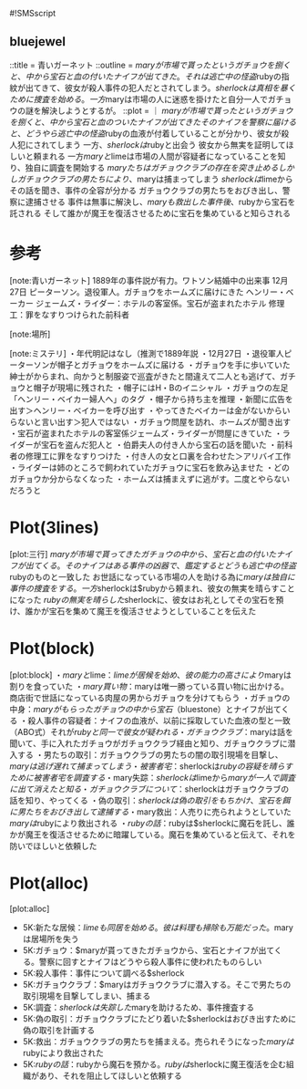 #!SMSscript

## bluejewel

::title = 青いガーネット
::outline = $maryが市場で貰ったというガチョウを捌くと、中から宝石と血の付いたナイフが出てきた。それは逃亡中の怪盗$rubyの指紋が出てきて、彼女が殺人事件の犯人だとされてしまう。$sherlockは真相を暴くために捜査を始める。一方$maryは市場の人に迷惑を掛けたと自分一人でガチョウの謎を解決しようとするが。
::plot = ｜
$maryが市場で貰ったというガチョウを捌くと、中から宝石と血のついたナイフが出てきた
そのナイフを警察に届けると、どうやら逃亡中の怪盗$rubyの血液が付着していることが分かり、彼女が殺人犯にされてしまう
一方、$sherlockは$rubyと出会う
彼女から無実を証明してほしいと頼まれる
一方$maryと$limeは市場の人間が容疑者になっていることを知り、独自に調査を開始する
$maryたちはガチョウクラブの存在を突き止める
しかしガチョウクラブの男たちにより、$maryは捕まってしまう
$sherlockは$limeからその話を聞き、事件の全容が分かる
ガチョウクラブの男たちをおびき出し、警察に逮捕させる
事件は無事に解決し、$maryも救出した
事件後、$rubyから宝石を託される
そして誰かが魔王を復活させるために宝石を集めていると知らされる

# 参考

[note:青いガーネット]
1889年の事件説が有力。ワトソン結婚中の出来事
12月27日
ピーターソン。退役軍人。ガチョウをホームズに届けにきた
ヘンリー・ベーカー
ジェームズ・ライダー：ホテルの客室係。宝石が盗まれたホテル
修理工：罪をなすりつけられた前科者

[note:場所]

[note:ミステリ]
・年代明記はなし（推測で1889年説
・12月27日
・退役軍人ピーターソンが帽子とガチョウをホームズに届ける
・ガチョウを手に歩いていた紳士がからまれ、向かうと制服姿で巡査がきたと間違えて二人とも逃げて、ガチョウと帽子が現場に残された
・帽子にはH・Bのイニシャル
・ガチョウの左足「ヘンリー・ベイカー婦人へ」のタグ
・帽子から持ち主を推理
・新聞に広告を出す＞ヘンリー・ベイカーを呼び出す
・やってきたベイカーは金がないからいらないと言い出す＞犯人ではない
・ガチョウ問屋を訪れ、ホームズが聞き出す
・宝石が盗まれたホテルの客室係ジェームズ・ライダーが問屋にきていた
・ライダーが宝石を盗んだ犯人と
・伯爵夫人の付き人から宝石の話を聞いた
・前科者の修理工に罪をなすりつけた
・付き人の女と口裏を合わせた＞アリバイ工作
・ライダーは姉のところで飼われていたガチョウに宝石を飲み込ませた
・どのガチョウか分からなくなった
・ホームズは捕まえずに逃がす。二度とやらないだろうと

# Plot(3lines)

[plot:三行]
$maryが市場で貰ってきたガチョウの中から、宝石と血の付いたナイフが出てくる。そのナイフはある事件の凶器で、鑑定するとどうも逃亡中の怪盗$rubyのものと一致した
お世話になっている市場の人を助ける為に$maryは独自に事件の捜査をする。一方$sherlockは$rubyから頼まれ、彼女の無実を晴らすことになった
$rubyの無実を晴らした$sherlockに、彼女はお礼としてその宝石を預け、誰かが宝石を集めて魔王を復活させようとしていることを伝えた

# Plot(block)

[plot:block]
・$maryと$lime：$limeが居候を始め、彼の能力の高さにより$maryは割りを食っていた
・$mary買い物：$maryは唯一勝っている買い物に出かける。商店街で世話になっている肉屋の男からガチョウを分けてもらう
・ガチョウの中身：$maryがもらったガチョウの中から宝石（$bluestone）とナイフが出てくる
・殺人事件の容疑者：ナイフの血液が、以前に採取していた血液の型と一致（ABO式）それが$rubyと同一で彼女が疑われる
・ガチョウクラブ：$maryは話を聞いて、手に入れたガチョウがガチョウクラブ経由と知り、ガチョウクラブに潜入する
・男たちの取引：ガチョウクラブの男たちの闇の取引現場を目撃し、$maryは逃げ遅れて捕まってしまう
・被害者宅：$sherlockは$rubyの容疑を晴らすために被害者宅を調査する
・$mary失踪：$sherlockは$limeから$maryが一人で調査に出て消えたと知る
・ガチョウクラブについて：$sherlockはガチョウクラブの話を知り、やってくる
・偽の取引：$sherlockは偽の取引をもちかけ、宝石を餌に男たちをおびき出して逮捕する
・$mary救出：人売りに売られようとしていた$maryは$rubyにより救出される
・$rubyの話：$rubyは$sherlockに魔石を託し、誰かが魔王を復活させるために暗躍している。魔石を集めていると伝えて、それを防いでほしいと依頼した

# Plot(alloc)

[plot:alloc]
- 5K:新たな居候：$limeも同居を始める。彼は料理も掃除も万能だった。$maryは居場所を失う
- 5K:ガチョウ：$maryが貰ってきたガチョウから、宝石とナイフが出てくる。警察に回すとナイフはどうやら殺人事件に使われたものらしい
- 5K:殺人事件：事件について調べる$sherlock
- 5K:ガチョウクラブ：$maryはガチョウクラブに潜入する。そこで男たちの取引現場を目撃してしまい、捕まる
- 5K:調査：$sherlockは失踪した$maryを助けるため、事件捜査する
- 5K:偽の取引：ガチョウクラブにたどり着いた$sherlockはおびき出すために偽の取引を計画する
- 5K:救出：ガチョウクラブの男たちを捕まえる。売られそうになった$maryは$rubyにより救出された
- 5K:$rubyの話：$rubyから魔石を預かる。$rubyは$sherlockに魔王復活を企む組織があり、それを阻止してほしいと依頼する

